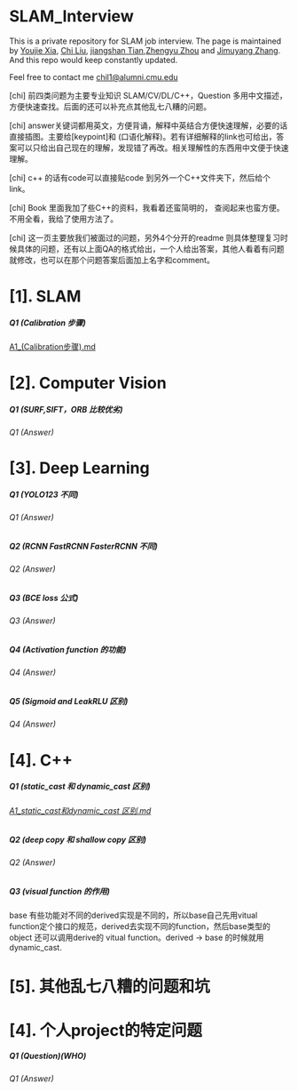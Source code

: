 # SLAM_Interview
This is a private repository for SLAM job interview. The page is maintained by [Youjie Xia](https://github.com/YoujieXia), [Chi Liu](https://github.com/AmosLewis), [jiangshan Tian](https://github.com/tianjiangshan),[Zhengyu Zhou](https://github.com/z78406) and [Jimuyang Zhang](https://github.com/Jimuyangz). And this repo would keep constantly updated. 

Feel free to contact me chil1@alumni.cmu.edu

[chi] 前四类问题为主要专业知识 SLAM/CV/DL/C++，Question 多用中文描述，方便快速查找。后面的还可以补充点其他乱七八糟的问题。

[chi] answer关键词都用英文，方便背诵，解释中英结合方便快速理解，必要的话直接插图。主要给[keypoint]和 (口语化解释)。若有详细解释的link也可给出，答案可以只给出自己现在的理解，发现错了再改。相关理解性的东西用中文便于快速理解。

[chi] c++ 的话有code可以直接贴code 到另外一个C++文件夹下，然后给个link。

[chi] Book 里面我加了些C++的资料，我看着还蛮简明的， 查阅起来也蛮方便。不用全看，我给了使用方法了。

[chi] 这一页主要放我们被面过的问题，另外4个分开的readme 则具体整理复习时候具体的问题，还有以上面QA的格式给出，一个人给出答案，其他人看着有问题就修改，也可以在那个问题答案后面加上名字和comment。

# [1]. SLAM
##### Q1 (Calibration 步骤)
[A1_(Calibration步骤).md](slam/A1_(Calibration步骤).md)


# [2]. Computer Vision
##### Q1 (SURF,SIFT，ORB 比较优劣)
###### Q1 (Answer)
# [3]. Deep Learning
##### Q1 (YOLO123 不同)
###### Q1 (Answer)
##### Q2 (RCNN FastRCNN FasterRCNN 不同)
###### Q2 (Answer)
##### Q3 (BCE loss  公式)
###### Q3 (Answer)
##### Q4 (Activation function 的功能)
###### Q4 (Answer)
##### Q5 (Sigmoid and LeakRLU 区别)
###### Q4 (Answer)
# [4]. C++
##### Q1 (static_cast 和 dynamic_cast 区别)
###### [A1_static_cast和dynamic_cast 区别.md](cpp/A1_static_cast和dynamic_cast区别.md)


##### Q2 (deep copy 和 shallow copy 区别)
###### Q2 (Answer)
##### Q3 (visual function 的作用)
base 有些功能对不同的derived实现是不同的，所以base自己先用vitual function定个接口的规范，derived去实现不同的function，然后base类型的object 还可以调用derive的 vitual function。derived -> base 的时候就用dynamic_cast.
# [5]. 其他乱七八糟的问题和坑
# [4]. 个人project的特定问题
##### Q1 (Question)(WHO)
###### Q1 (Answer)
